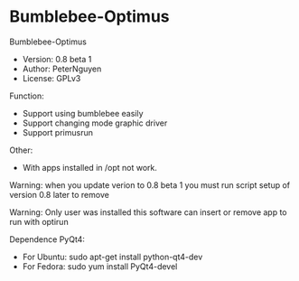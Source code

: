 Bumblebee-Optimus
=================
Bumblebee-Optimus
- Version: 0.8 beta 1
- Author: PeterNguyen
- License: GPLv3

Function:
- Support using bumblebee easily
- Support changing mode graphic driver
- Support primusrun

Other:
- With apps installed in /opt not work.

Warning: when you update verion to 0.8 beta 1 you must run script setup of version 0.8 later to remove

Warning: Only user was installed this software can insert or remove app to run with optirun

Dependence PyQt4:
- For Ubuntu: sudo apt-get install python-qt4-dev
- For Fedora: sudo yum install PyQt4-devel